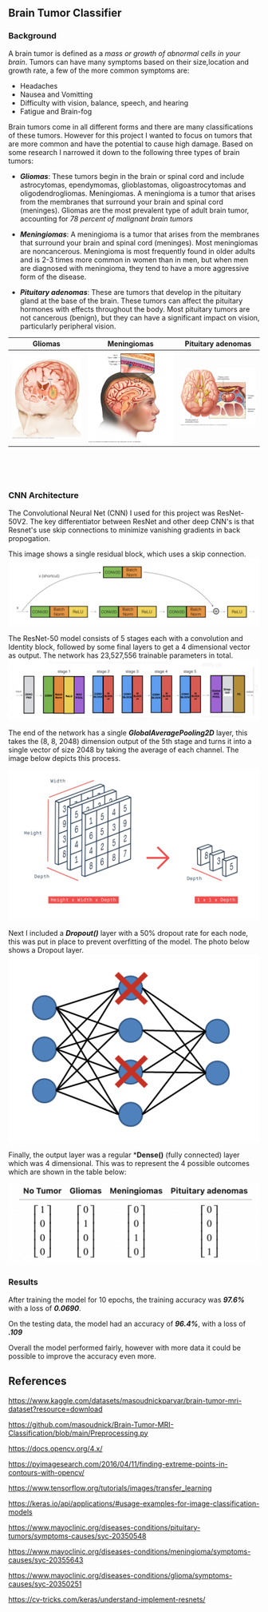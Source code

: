 ## Brain Tumor Classifier


### Background
A brain tumor is defined as a *mass or growth of abnormal cells in your brain*. Tumors can have many symptoms based on their size,location and growth rate, a few of the more common symptoms are:

* Headaches
* Nausea and Vomitting
* Difficulty with vision, balance, speech, and hearing
* Fatigue and Brain-fog

Brain tumors come in all different forms and there are many classifications of these tumors. However for this project I wanted to focus on tumors that are more common and have the potential to cause high damage. Based on some research I narrowed it down to the following three types of brain tumors:

* ***Gliomas***: These tumors begin in the brain or spinal cord and include astrocytomas, ependymomas, glioblastomas, oligoastrocytomas and oligodendrogliomas. Meningiomas. A meningioma is a tumor that arises from the membranes that surround your brain and spinal cord (meninges). Gliomas are the most prevalent type of adult brain tumor, accounting for *78 percent of malignant brain tumors*

* ***Meningiomas***: A meningioma is a tumor that arises from the membranes that surround your brain and spinal cord (meninges). Most meningiomas are noncancerous. Meningioma is most frequently found in older adults and is 2-3 times more common in women than in men, but when men are diagnosed with meningioma, they tend to have a more aggressive form of the disease.

* ***Pituitary adenomas***: These are tumors that develop in the pituitary gland at the base of the brain. These tumors can affect the pituitary hormones with effects throughout the body. Most pituitary tumors are not cancerous (benign), but they can have a significant impact on vision, particularly peripheral vision.

|              Gliomas             |         Meningiomas                 |        Pituitary adenomas          | 
|----------------------------------|-------------------------------------|------------------------------------|
| ![gli](./utils/glioma_image.jpeg)|![men](./utils/meningioma_image.jpeg)|![pit](./utils/pituitary_image.JPEG)|

<br />
<br />
<br />

### CNN Architecture

The Convolutional Neural Net (CNN) I used for this project was ResNet-50V2. The key differentiator between ResNet and other deep CNN's is that   Resnet's use skip connections to minimize vanishing gradients in back propogation. 

This image shows a single residual block, which uses a skip connection.
![gli](./utils/res_block.PNG)


The ResNet-50 model consists of 5 stages each with a convolution and Identity block, followed by some final layers to get a 4 dimensional vector as output. The network has 23,527,556 trainable parameters in total.
![res](./utils/res_net.png)

The end of the network has a single ***GlobalAveragePooling2D*** layer, this takes the (8, 8, 2048) dimension output of the 5th stage and turns it into a single vector of size 2048 by taking the average of each channel. The image below depicts this process. 

![gap](./utils/global_average_pooling.png)

Next I included a ***Dropout()*** layer with a 50% dropout rate for each node, this was put in place to prevent overfitting of the model. The photo below shows a Dropout layer.
![drp](./utils/dropout.png)

Finally, the output layer was a regular ***Dense()** (fully connected) layer which was 4 dimensional. This was to represent the 4 possible outcomes which are shown in the table below:

![mat](./utils/mats.PNG)

### Results

After training the model for 10 epochs, the training accuracy was ***97.6%*** with a loss of ***0.0690***.

On the testing data, the model had an accuracy of ***96.4%***, with a loss of ***.109***

Overall the model performed fairly, however with more data it could be possible to improve the accuracy even more.



## References
https://www.kaggle.com/datasets/masoudnickparvar/brain-tumor-mri-dataset?resource=download

https://github.com/masoudnick/Brain-Tumor-MRI-Classification/blob/main/Preprocessing.py

https://docs.opencv.org/4.x/
                    
https://pyimagesearch.com/2016/04/11/finding-extreme-points-in-contours-with-opencv/

https://www.tensorflow.org/tutorials/images/transfer_learning

https://keras.io/api/applications/#usage-examples-for-image-classification-models

https://www.mayoclinic.org/diseases-conditions/pituitary-tumors/symptoms-causes/syc-20350548

https://www.mayoclinic.org/diseases-conditions/meningioma/symptoms-causes/syc-20355643

https://www.mayoclinic.org/diseases-conditions/glioma/symptoms-causes/syc-20350251

https://cv-tricks.com/keras/understand-implement-resnets/